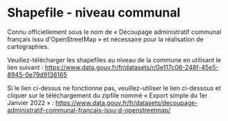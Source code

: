 # Shapefile - niveau communal 

Connu officiellement sous le nom de « Découpage administratif communal français issu d'OpenStreetMap » et nécessaire pour la réalisation de cartographies.

Veuillez-télécharger les shapefiles au niveau de la commune en utilisant le lien suivant :
https://www.data.gouv.fr/fr/datasets/r/0e117c06-248f-45e5-8945-0e79d9136165

Si le lien ci-dessus ne fonctionne pas, veuillez-utiliser le lien ci-dessous et cliquer sur le téléchargement du zipfile nommé « Export simple du 1er Janvier 2022 » :
https://www.data.gouv.fr/fr/datasets/decoupage-administratif-communal-francais-issu-d-openstreetmap/


